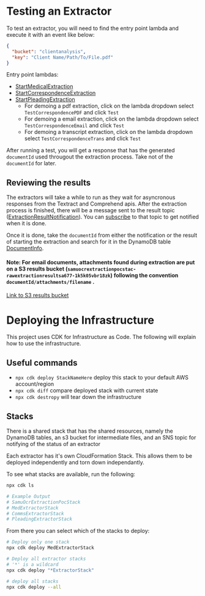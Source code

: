 # Testing an Extractor

To test an extractor, you will need to find the entry point lambda and execute it with an event like below:

```json
{
  "bucket": "clientanalysis",
  "key": "Client Name/Path/To/File.pdf"
}
```

Entry point lambdas:

- [StartMedicalExtraction](https://us-east-1.console.aws.amazon.com/lambda/home?region=us-east-1#/functions/StartMedicalExtraction?tab=code)
- [StartCorrespondenceExtraction](https://us-east-1.console.aws.amazon.com/lambda/home?region=us-east-1#/functions/StartCorrespondenceExtraction?tab=code)
- [StartPleadingExtraction](https://us-east-1.console.aws.amazon.com/lambda/home?region=us-east-1#/functions/StartPleadingExtraction?tab=code)
  - For demoing a pdf extraction, click on the lambda dropdown select `TestCorrespondencePDF` and click `Test`
  - For demoing a email extraction, click on the lambda dropdown select `TestCorrespondenceEmail` and click `Test`
  - For demoing a transcript extraction, click on the lambda dropdown select `TestCorrespondenceTrans` and click `Test`

After running a test, you will get a response that has the generated `documentId` used througout the extraction process. Take not of the `documentId` for later.

## Reviewing the results

The extractors will take a while to run as they wait for asyncronous responses from
the Textract and Comprehend apis.
After the extraction process is finished, there will be a message sent to the result topic ([ExtractionResultNotification](https://us-east-1.console.aws.amazon.com/sns/v3/home?region=us-east-1#/topic/arn:aws:sns:us-east-1:371292405073:ExtractionResultNotification)).
You can [subscribe](https://docs.aws.amazon.com/sns/latest/dg/sns-email-notifications.html) to that topic to get notified when it is done.

Once it is done, take the `documentId` from either the notification or the result of starting the extraction and search for it in the DynamoDB table
[DocumentInfo](https://us-east-1.console.aws.amazon.com/dynamodbv2/home?region=us-east-1#item-explorer?maximize=true&table=DocumentInfo).

#### Note: For email documents, attachments found during extraction are put on a S3 results bucket (`samuocrextractionpocstac-rawextractionresultsa677-1k5k05vbr18zk`) following the convention `documentId/attachments/filename` .

[Link to S3 results bucket ](https://s3.console.aws.amazon.com/s3/buckets/samuocrextractionpocstac-rawextractionresultsa677-1k5k05vbr18zk?region=us-east-1&tab=objects)

# Deploying the Infrastructure

This project uses CDK for Infrastructure as Code. The following will explain how to use
the infrastructure.

## Useful commands

- `npx cdk deploy StackNameHere` deploy this stack to your default AWS account/region
- `npx cdk diff` compare deployed stack with current state
- `npx cdk destropy` will tear down the infrastructure

## Stacks

There is a shared stack that has the shared resources, namely the DynamoDB tables, an s3 bucket for intermediate files, and an SNS topic for notifying of the status
of an extractor

Each extractor has it's own CloudFormation Stack. This allows them to be deployed
independently and torn down independantly.

To see what stacks are available, run the following:

```sh
npx cdk ls

# Example Output
# SamuOcrExtractionPocStack
# MedExtractorStack
# CommsExtractorStack
# PleadingExtractorStack
```

From there you can select which of the stacks to deploy:

```sh
# Deploy only one stack
npx cdk deploy MedExtractorStack

# Deploy all extractor stacks
# '*' is a wildcard
npx cdk deploy "*ExtractorStack"

# deploy all stacks
npx cdk deploy --all
```
